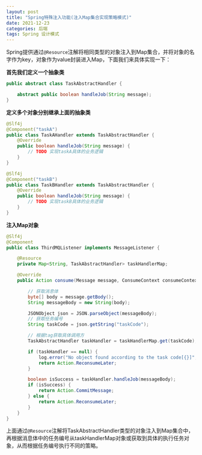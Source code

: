```yaml
---
layout: post
title: "Spring特殊注入功能(注入Map集合实现策略模式)"
date: 2021-12-23
categories: 后端
tags: Spring 设计模式
--- 
```



Spring提供通过`@Resource`注解将相同类型的对象注入到Map集合，并将对象的名字作为key，对象作为value封装进入Map，下面我们来具体实现一下：

**首先我们定义一个抽象类**

```java
public abstract class TaskAbstractHandler {

    abstract public boolean handleJob(String message);
}
```

**定义多个对象分别继承上面的抽象类**

```java
@Slf4j
@Component("taskA")
public class TaskAHandler extends TaskAbstractHandler {
    @Override
    public boolean handleJob(String message) {
        // TODO 实现taskA具体的业务逻辑
    }
}
```

```java
@Slf4j
@Component("taskB")
public class TaskBHandler extends TaskAbstractHandler {
    @Override
    public boolean handleJob(String message) {
        // TODO 实现taskB具体的业务逻辑
    }
}
```

**注入Map对象**

```java
@Slf4j
@Component
public class ThirdMQListener implements MessageListener {

    @Resource
    private Map<String, TaskAbstractHandler> taskHandlerMap;

    @Override
    public Action consume(Message message, ConsumeContext consumeContext) {

        // 获取消息体
        byte[] body = message.getBody();
        String messageBody = new String(body);

        JSONObject json = JSON.parseObject(messageBody);
        // 获取任务编号
        String taskCode = json.getString("taskCode");

        // 根据tag获取具体调用方
        TaskAbstractHandler taskHandler = taskHandlerMap.get(taskCode);

        if (taskHandler == null) {
            log.error("No object found according to the task code[{}]", taskCode);
            return Action.ReconsumeLater;
        }

        boolean isSuccess = taskHandler.handleJob(messageBody);
        if (isSuccess) {
            return Action.CommitMessage;
        } else {
            return Action.ReconsumeLater;
        }
    }
}
```

上面通过`@Resource`注解将TaskAbstractHandler类型的对象注入到Map集合中，再根据消息体中的任务编号从taskHandlerMap对象或获取到具体的执行任务对象，从而根据任务编号执行不同的策略。